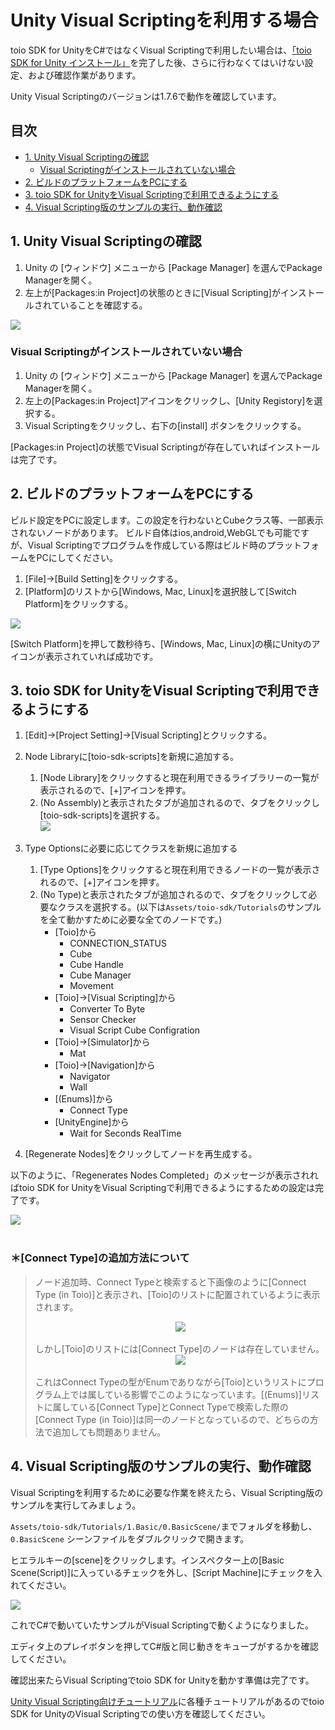 # Unity Visual Scriptingを利用する場合
toio SDK for UnityをC#ではなくVisual Scriptingで利用したい場合は、[「toio SDK for Unity インストール」](download_sdk.md)を完了した後、さらに行わなくてはいけない設定、および確認作業があります。

Unity Visual Scriptingのバージョンは1.7.6で動作を確認しています。

## 目次
  - [1. Unity Visual Scriptingの確認](#1-unity-visual-scriptingの確認)
    - [Visual Scriptingがインストールされていない場合](#visual-scriptingがインストールされていない場合)
  - [2. ビルドのプラットフォームをPCにする](#2-ビルドのプラットフォームをpcにする)
  - [3. toio SDK for UnityをVisual Scriptingで利用できるようにする](#3-toio-sdk-for-unityをvisual-scriptingで利用できるようにする)
  - [4. Visual Scripting版のサンプルの実行、動作確認](#4-visual-scripting版のサンプルの実行動作確認)

## 1. Unity Visual Scriptingの確認
1. Unity の [ウィンドウ] メニューから [Package Manager] を選んでPackage Managerを開く。
1. 左上が[Packages:in Project]の状態のときに[Visual Scripting]がインストールされていることを確認する。

<img src="res/visual_scripting_setting/visual_scripting_installed.png">

### Visual Scriptingがインストールされていない場合
1. Unity の [ウィンドウ] メニューから [Package Manager] を選んでPackage Managerを開く。
1. 左上の[Packages:in Project]アイコンをクリックし、[Unity Registory]を選択する。
1. Visual Scriptingをクリックし、右下の[install] ボタンをクリックする。

[Packages:in Project]の状態でVisual Scriptingが存在していればインストールは完了です。

## 2. ビルドのプラットフォームをPCにする
ビルド設定をPCに設定します。この設定を行わないとCubeクラス等、一部表示されないノードがあります。
ビルド自体はios,android,WebGLでも可能ですが、Visual Scriptingでプログラムを作成している際はビルド時のプラットフォームをPCにしてください。
1. [File]->[Build Setting]をクリックする。
1. [Platform]のリストから[Windows, Mac, Linux]を選択肢して[Switch Platform]をクリックする。
<img src="res/visual_scripting_setting/change_platform.png">

[Switch Platform]を押して数秒待ち、[Windows, Mac, Linux]の横にUnityのアイコンが表示されていれば成功です。

## 3. toio SDK for UnityをVisual Scriptingで利用できるようにする
1. [Edit]->[Project Setting]->[Visual Scripting]とクリックする。
2. Node Libraryに[toio-sdk-scripts]を新規に追加する。
   1. [Node Library]をクリックすると現在利用できるライブラリーの一覧が表示されるので、[+]アイコンを押す。
   2. (No Assembly)と表示されたタブが追加されるので、タブをクリックし[toio-sdk-scripts]を選択する。<br>
![](res/visual_scripting_setting/add_toio_sdk_scripts.png)

3. Type Optionsに必要に応じてクラスを新規に追加する
   1. [Type Options]をクリックすると現在利用できるノードの一覧が表示されるので、[+]アイコンを押す。
   2. (No Type)と表示されたタブが追加されるので、タブをクリックして必要なクラスを選択する。(以下は`Assets/toio-sdk/Tutorials`のサンプルを全て動かすために必要な全てのノードです。)
      - [Toio]から
         - CONNECTION_STATUS
         - Cube
         - Cube Handle
         - Cube Manager
         - Movement
      - [Toio]->[Visual Scripting]から
         - Converter To Byte
         - Sensor Checker
         - Visual Script Cube Configration
      - [Toio]->[Simulator]から
         - Mat
      - [Toio]->[Navigation]から
         - Navigator
         - Wall
      - [(Enums)]から
         - Connect Type
      - [UnityEngine]から
         - Wait for Seconds RealTime
4. [Regenerate Nodes]をクリックしてノードを再生成する。

以下のように、「Regenerates Nodes Completed」のメッセージが表示されればtoio SDK for UnityをVisual Scriptingで利用できるようにするための設定は完了です。

<img src="res/visual_scripting_setting/add_node.png"><br><br>

### ＊[Connect Type]の追加方法について

> ノード追加時、Connect Typeと検索すると下画像のように[Connect Type (in Toio)]と表示され、[Toio]のリストに配置されているように表示されます。<br>
> <div align="center"><img src="res/visual_scripting_setting/connect_type_search.png"></div>
> <br>しかし[Toio]のリストには[Connect Type]のノードは存在していません。
> <div align="center"><img src="res/visual_scripting_setting/connect_type_toio.png"></div>
> <br>これはConnect Typeの型がEnumでありながら[Toio]というリストにプログラム上では属している影響でこのようになっています。[(Enums)]リストに属している[Connect Type]とConnect Typeで検索した際の[Connect Type (in Toio)]は同一のノードとなっているので、どちらの方法で追加しても問題ありません。


## 4. Visual Scripting版のサンプルの実行、動作確認
Visual Scriptingを利用するために必要な作業を終えたら、Visual Scripting版のサンプルを実行してみましょう。

`Assets/toio-sdk/Tutorials/1.Basic/0.BasicScene/`までフォルダを移動し、`0.BasicScene` シーンファイルをダブルクリックで開きます。

ヒエラルキーの[scene]をクリックします。インスペクター上の[Basic Scene(Script)]に入っているチェックを外し、[Script Machine]にチェックを入れてください。

<img src="res/visual_scripting_setting/change_csharp_to_visual_scripting.png">

これでC#で動いていたサンプルがVisual Scriptingで動くようになりました。

エディタ上のプレイボタンを押してC#版と同じ動きをキューブがするかを確認してください。

確認出来たらVisual Scriptingでtoio SDK for Unityを動かす準備は完了です。

[Unity Visual Scripting向けチュートリアル](tutorials_visual_scriptings.md)に各種チュートリアルがあるのでtoio SDK for UnityのVisual Scriptingでの使い方を確認してください。
